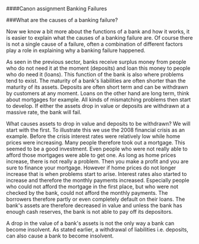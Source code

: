 ####Canon assignment Banking Failures

###What are the causes of a banking failure?

Now we know a bit more about the functions of a bank and how it works, it is easier to explain what the causes of a banking failure are. Of course there is not a single cause of a failure, often a combination of different factors play a role in explaining why a banking failure happened. 

As seen in the previous sector, banks receive surplus money from people who do not need it at the moment (deposits) and loan this money to people who do need it (loans). This function of the bank is also where problems tend to exist. The maturity of a bank's liabilities are often shorter than the maturity of its assets. Deposits are often short term and can be withdrawn by customers at any moment. Loans on the other hand are long term, think about mortgages for example. All kinds of mismatching problems then start to develop. If either the assets drop in value or deposits are withdrawn at a massive rate, the bank will fail. 

What causes assets to drop in value and deposits to be withdrawn? We will start with the first. To illustrate this we use the 2008 financial crisis as an example. Before the crisis interest rates were relatively low while home prices were increasing. Many people therefore took out a mortgage. This seemed to be a good investment. Even people who were not really able to afford those mortgages were able to get one. As long as home prices increase, there is not really a problem. Then you make a profit and you are sure to finance your mortgage. However if home prices do not longer increase that is when problems start to arise. Interest rates also started to increase and therefore the monthly payments increased. Especially people who could not afford the mortgage in the first place, but who were not checked by the bank, could not afford the monthly payments. The borrowers therefore partly or even completely default on their loans. The bank's assets are therefore decreased in value and unless the bank has enough cash reserves, the bank is not able to pay off its depositors. 

A drop in the value of a bank's assets is not the only way a bank can become insolvent. As stated earlier, a withdrawal of liabilities i.e. deposits, can also cause a bank to become insolvent. 
